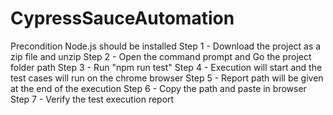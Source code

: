 # CypressSauceAutomation
Precondition Node.js should be installed
Step 1 - Download the project as a zip file and unzip
Step 2 - Open the command prompt and Go the project folder path
Step 3 - Run "npm run test"
Step 4 - Execution will start and the test cases will run on the chrome browser
Step 5 - Report path will be given at the end of the execution
Step 6 - Copy the path and paste in browser
Step 7 - Verify the test execution report
